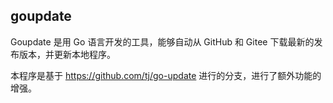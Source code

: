 ## goupdate

Goupdate 是用 Go 语言开发的工具，能够自动从 GitHub 和 Gitee 下载最新的发布版本，并更新本地程序。

本程序是基于 https://github.com/tj/go-update 进行的分支，进行了额外功能的增强。